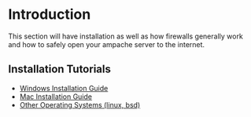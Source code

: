 # Introduction #

This section will have installation as well as how firewalls generally work and how to safely open your ampache server to the internet.


## Installation Tutorials ##
  * [Windows Installation Guide](WindowsAmpacheServer.md)
  * [Mac Installation Guide](MacintoshOSXAmpacheServerGuide.md)
  * [Other Operating Systems (linux, bsd)](http://ampache.org/wiki/install)